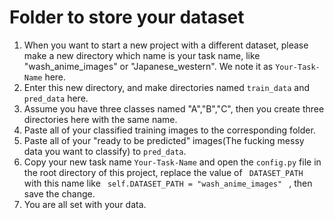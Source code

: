 # Folder to store your dataset

1. When you want to start a new project with a different dataset, please make a new directory which name is your task name, like "wash_anime_images" or "Japanese_western". We note it as `Your-Task-Name` here.
2. Enter this new directory, and make directories named `train_data` and `pred_data` here.
3. Assume you have three classes named "A","B","C", then you create three directories here with the same name.
4. Paste all of your classified training images to the corresponding folder.
5. Paste all of your "ready to be predicted" images(The fucking messy data you want to classify) to `pred_data`.
5. Copy your new task name `Your-Task-Name` and open the `config.py` file in the root directory of this project, replace the value of `  DATASET_PATH  ` with this name like `  self.DATASET_PATH = "wash_anime_images"  ` , then save the change.
6. You are all set with your data.
